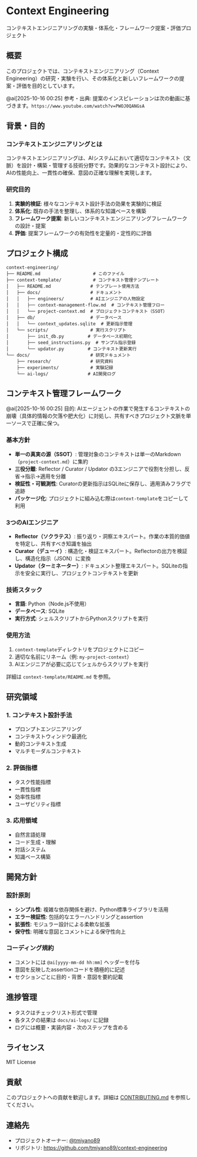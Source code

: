# Context Engineering

コンテキストエンジニアリングの実験・体系化・フレームワーク提案・評価プロジェクト

## 概要

このプロジェクトでは、コンテキストエンジニアリング（Context Engineering）の研究・実験を行い、その体系化と新しいフレームワークの提案・評価を目的としています。

@ai[2025-10-16 00:25] 参考・出典: 提案のインスピレーションは次の動画に基づきます。`https://www.youtube.com/watch?v=PWOJ0QANGsA`

## 背景・目的

### コンテキストエンジニアリングとは
コンテキストエンジニアリングは、AIシステムにおいて適切なコンテキスト（文脈）を設計・構築・管理する技術分野です。効果的なコンテキスト設計により、AIの性能向上、一貫性の確保、意図の正確な理解を実現します。

### 研究目的
1. **実験的検証**: 様々なコンテキスト設計手法の効果を実験的に検証
2. **体系化**: 既存の手法を整理し、体系的な知識ベースを構築
3. **フレームワーク提案**: 新しいコンテキストエンジニアリングフレームワークの設計・提案
4. **評価**: 提案フレームワークの有効性を定量的・定性的に評価

## プロジェクト構成

```
context-engineering/
├── README.md                    # このファイル
├── context-template/            # コンテキスト管理テンプレート
│   ├── README.md               # テンプレート使用方法
│   ├── docs/                   # ドキュメント
│   │   ├── engineers/          # AIエンジニアの人物設定
│   │   ├── context-management-flow.md  # コンテキスト管理フロー
│   │   └── project-context.md  # プロジェクトコンテキスト（SSOT）
│   ├── db/                     # データベース
│   │   └── context_updates.sqlite  # 更新指示管理
│   └── scripts/                # 実行スクリプト
│       ├── init_db.py         # データベース初期化
│       ├── seed_instructions.py  # サンプル指示登録
│       └── updator.py         # コンテキスト更新実行
└── docs/                       # 研究ドキュメント
    ├── research/               # 研究資料
    ├── experiments/            # 実験記録
    └── ai-logs/               # AI開発ログ
```

## コンテキスト管理フレームワーク

@ai[2025-10-16 00:25] 目的: AIエージェントの作業で発生するコンテキストの崩壊（具体的情報の欠落や肥大化）に対処し、共有すべきプロジェクト文脈を単一ソースで正確に保つ。

### 基本方針
- **単一の真実の源（SSOT）**: 管理対象のコンテキストは単一のMarkdown（`project-context.md`）に集約
- **三役分離**: Reflector / Curator / Updator の3エンジニアで役割を分担し、反省→指示→適用を分離
- **検証性・可観測性**: Curatorの更新指示はSQLiteに保存し、適用済みフラグで追跡
- **パッケージ化**: プロジェクトに組み込む際は`context-template`をコピーして利用

### 3つのAIエンジニア
- **Reflector（ソクラテス）**: 振り返り・洞察エキスパート。作業の本質的価値を特定し、共有すべき知識を抽出
- **Curator（デューイ）**: 構造化・検証エキスパート。Reflectorの出力を検証し、構造化指示（JSON）に変換
- **Updator（ターミネーター）**: ドキュメント整理エキスパート。SQLiteの指示を安全に実行し、プロジェクトコンテキストを更新

### 技術スタック
- **言語**: Python（Node.js不使用）
- **データベース**: SQLite
- **実行方式**: シェルスクリプトからPythonスクリプトを実行

### 使用方法
1. `context-template`ディレクトリをプロジェクトにコピー
2. 適切な名前にリネーム（例: `my-project-context`）
3. AIエンジニアが必要に応じてシェルからスクリプトを実行

詳細は `context-template/README.md` を参照。

## 研究領域

### 1. コンテキスト設計手法
- プロンプトエンジニアリング
- コンテキストウィンドウ最適化
- 動的コンテキスト生成
- マルチモーダルコンテキスト

### 2. 評価指標
- タスク性能指標
- 一貫性指標
- 効率性指標
- ユーザビリティ指標

### 3. 応用領域
- 自然言語処理
- コード生成・理解
- 対話システム
- 知識ベース構築

## 開発方針

### 設計原則
- **シンプル性**: 複雑な依存関係を避け、Python標準ライブラリを活用
- **エラー検証性**: 包括的なエラーハンドリングとassertion
- **拡張性**: モジュラー設計による柔軟な拡張
- **保守性**: 明確な意図とコメントによる保守性向上

### コーディング規約
- コメントには `@ai[yyyy-mm-dd hh:mm]` ヘッダーを付与
- 意図を反映したassertionコードを積極的に記述
- セクションごとに目的・背景・意図を要約記載

## 進捗管理

- タスクはチェックリスト形式で管理
- 各タスクの結果は `docs/ai-logs/` に記録
- ログには概要・実装内容・次のステップを含める

## ライセンス

MIT License

## 貢献

このプロジェクトへの貢献を歓迎します。詳細は [CONTRIBUTING.md](CONTRIBUTING.md) を参照してください。

## 連絡先

- プロジェクトオーナー: [@tmiyano89](https://github.com/tmiyano89)
- リポジトリ: https://github.com/tmiyano89/context-engineering